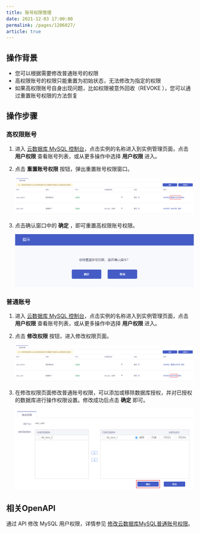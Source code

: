 ```yaml
---
title: 账号权限管理
date: 2021-12-03 17:00:00
permalink: /pages/1206027/
article: true
---
```



## 操作背景

- 您可以根据需要修改普通账号的权限
- 高权限账号的权限只能重置为初始状态，无法修改为指定的权限
- 如果高权限账号自身出现问题，比如权限被意外回收（REVOKE ），您可以通过重置账号权限的方法恢复

## 操作步骤

### 高权限账号

1. 进入 [云数据库 MySQL 控制台](https://console.capitalonline.net/dbinstances)，点击实例的名称进入到实例管理页面，点击 **用户权限** 查看账号列表，或从更多操作中选择 **用户权限** 进入。

2. 点击 **重置账号权限** 按钮，弹出重置账号权限窗口。

   ![right_high](./../../pic/right_high.png)

3. 点击确认窗口中的 **确定** ，即可重置高权限账号权限。

   ![right_highpopup](./../../pic/right_highpopup.png)

### 普通账号

1. 进入 [云数据库 MySQL 控制台](https://console.capitalonline.net/dbinstances)，点击实例的名称进入到实例管理页面，点击 **用户权限** 查看账号列表，或从更多操作中选择 **用户权限** 进入。

2. 点击 **修改权限** 按钮，进入修改权限页面。

   ![right_low](./../../pic/right_low.png)

3. 在修改权限页面修改普通账号权限，可以添加或移除数据库授权，并对已授权的数据库进行操作权限设置。修改成功后点击 **确定** 即可。

   ![right_lowconsole](./../../pic/right_lowconsole.png)



## 相关OpenAPI

通过 API 修改 MySQL 用户权限，详情参见 [修改云数据库MySQL普通账号权限](./../../08.API文档/03.账号相关接口/04.修改云数据库MySQL普通账号权限.md)。
